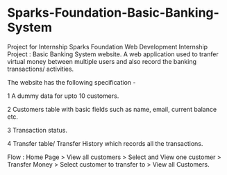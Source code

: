 # Sparks-Foundation-Basic-Banking-System
Project for Internship
Sparks Foundation Web Development Internship Project : Basic Banking System website. A web application used to tranfer virtual money between multiple users and also record the banking transactions/ activities.

The website has the following specification -

   1 A dummy data for upto 10 customers.
   
   2 Customers table with basic fields such as name, email, current balance etc.
   
   3 Transaction status.
   
   4 Transfer table/ Transfer History which records all the transactions.

Flow : Home Page > View all customers > Select and View one customer > Transfer Money > Select customer to transfer to > View all Customers.
